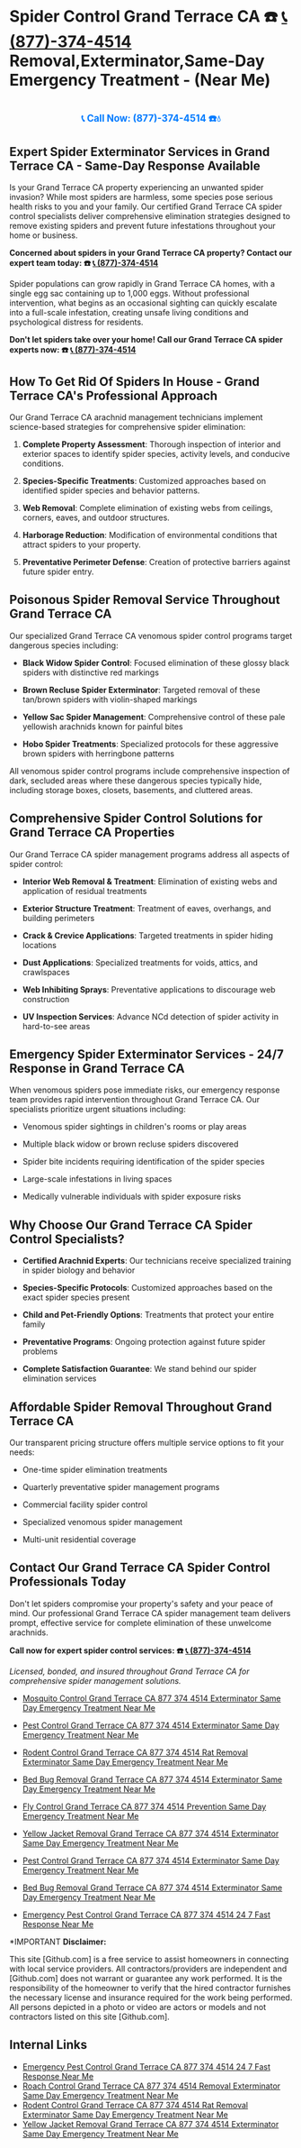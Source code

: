 # Spider Control Grand Terrace CA ☎️ [📞 (877)-374-4514](https://pest-control-4514.netlify.app) Removal,Exterminator,Same-Day Emergency Treatment - (Near Me)
# 

<p align="center" style="font-size: 1.2em; font-weight: bold; margin: 20px 0;">
  <a href="https://pest-control-4514.netlify.app" target="_blank" style="color: #007BFF; text-decoration: none;">📞 Call Now: (877)-374-4514 ☎️💧</a>
</p>

## Expert Spider Exterminator Services in Grand Terrace CA - Same-Day Response Available

Is your Grand Terrace CA property experiencing an unwanted spider invasion? While most spiders are harmless, some species pose serious health risks to you and your family. Our certified Grand Terrace CA spider control specialists deliver comprehensive elimination strategies designed to remove existing spiders and prevent future infestations throughout your home or business.

**Concerned about spiders in your Grand Terrace CA property? Contact our expert team today: ☎️ [📞 (877)-374-4514](https://pest-control-4514.netlify.app)**

Spider populations can grow rapidly in Grand Terrace CA homes, with a single egg sac containing up to 1,000 eggs. Without professional intervention, what begins as an occasional sighting can quickly escalate into a full-scale infestation, creating unsafe living conditions and psychological distress for residents.

**Don't let spiders take over your home! Call our Grand Terrace CA spider experts now: ☎️ [📞 (877)-374-4514](https://pest-control-4514.netlify.app)**

## How To Get Rid Of Spiders In House - Grand Terrace CA's Professional Approach

Our Grand Terrace CA arachnid management technicians implement science-based strategies for comprehensive spider elimination:

1. **Complete Property Assessment**: Thorough inspection of interior and exterior spaces to identify spider species, activity levels, and conducive conditions.

2. **Species-Specific Treatments**: Customized approaches based on identified spider species and behavior patterns.

3. **Web Removal**: Complete elimination of existing webs from ceilings, corners, eaves, and outdoor structures.

4. **Harborage Reduction**: Modification of environmental conditions that attract spiders to your property.

5. **Preventative Perimeter Defense**: Creation of protective barriers against future spider entry.

## Poisonous Spider Removal Service Throughout Grand Terrace CA

Our specialized Grand Terrace CA venomous spider control programs target dangerous species including:

- **Black Widow Spider Control**: Focused elimination of these glossy black spiders with distinctive red markings

- **Brown Recluse Spider Exterminator**: Targeted removal of these tan/brown spiders with violin-shaped markings

- **Yellow Sac Spider Management**: Comprehensive control of these pale yellowish arachnids known for painful bites

- **Hobo Spider Treatments**: Specialized protocols for these aggressive brown spiders with herringbone patterns

All venomous spider control programs include comprehensive inspection of dark, secluded areas where these dangerous species typically hide, including storage boxes, closets, basements, and cluttered areas.

## Comprehensive Spider Control Solutions for Grand Terrace CA Properties

Our Grand Terrace CA spider management programs address all aspects of spider control:

- **Interior Web Removal & Treatment**: Elimination of existing webs and application of residual treatments

- **Exterior Structure Treatment**: Treatment of eaves, overhangs, and building perimeters

- **Crack & Crevice Applications**: Targeted treatments in spider hiding locations

- **Dust Applications**: Specialized treatments for voids, attics, and crawlspaces

- **Web Inhibiting Sprays**: Preventative applications to discourage web construction

- **UV Inspection Services**: Advance NCd detection of spider activity in hard-to-see areas

## Emergency Spider Exterminator Services - 24/7 Response in Grand Terrace CA

When venomous spiders pose immediate risks, our emergency response team provides rapid intervention throughout Grand Terrace CA. Our specialists prioritize urgent situations including:

- Venomous spider sightings in children's rooms or play areas

- Multiple black widow or brown recluse spiders discovered

- Spider bite incidents requiring identification of the spider species

- Large-scale infestations in living spaces

- Medically vulnerable individuals with spider exposure risks

## Why Choose Our Grand Terrace CA Spider Control Specialists?

- **Certified Arachnid Experts**: Our technicians receive specialized training in spider biology and behavior

- **Species-Specific Protocols**: Customized approaches based on the exact spider species present

- **Child and Pet-Friendly Options**: Treatments that protect your entire family

- **Preventative Programs**: Ongoing protection against future spider problems

- **Complete Satisfaction Guarantee**: We stand behind our spider elimination services

## Affordable Spider Removal Throughout Grand Terrace CA

Our transparent pricing structure offers multiple service options to fit your needs:

- One-time spider elimination treatments

- Quarterly preventative spider management programs

- Commercial facility spider control

- Specialized venomous spider management

- Multi-unit residential coverage

## Contact Our Grand Terrace CA Spider Control Professionals Today

Don't let spiders compromise your property's safety and your peace of mind. Our professional Grand Terrace CA spider management team delivers prompt, effective service for complete elimination of these unwelcome arachnids.

**Call now for expert spider control services: ☎️ [📞 (877)-374-4514](https://pest-control-4514.netlify.app)**

*Licensed, bonded, and insured throughout Grand Terrace CA for comprehensive spider management solutions.*


- [Mosquito Control Grand Terrace CA 877 374 4514 Exterminator Same Day Emergency Treatment Near Me](https://github.com/allyoucaneatsushiin/pest-control/blob/main/Mosquito-Control-Grand-Terrace-CA-877-374-4514-Exterminator-Same-Day-Emergency-Treatment-Near-Me.md)
- [Pest Control Grand Terrace CA 877 374 4514 Exterminator Same Day Emergency Treatment Near Me](https://github.com/allyoucaneatsushiin/pest-control/blob/main/Pest-Control-Grand-Terrace-CA-877-374-4514-Exterminator-Same-Day-Emergency-Treatment-Near-Me.md)
- [Rodent Control Grand Terrace CA 877 374 4514 Rat Removal Exterminator Same Day Emergency Treatment Near Me](https://github.com/allyoucaneatsushiin/pest-control/blob/main/Rodent-Control-Grand-Terrace-CA-877-374-4514-Rat-Removal-Exterminator-Same-Day-Emergency-Treatment-Near-Me.md)


- [Bed Bug Removal Grand Terrace CA 877 374 4514 Exterminator Same Day Emergency Treatment Near Me](https://github.com/allyoucaneatsushiin/pest-control/blob/main/Bed-Bug-Removal-Grand-Terrace-CA-877-374-4514-Exterminator-Same-Day-Emergency-Treatment-Near-Me.md)
- [Fly Control Grand Terrace CA 877 374 4514 Prevention Same Day Emergency Treatment Near Me](https://github.com/allyoucaneatsushiin/pest-control/blob/main/Fly-Control-Grand-Terrace-CA-877-374-4514-Prevention-Same-Day-Emergency-Treatment-Near-Me.md)
- [Yellow Jacket Removal Grand Terrace CA 877 374 4514 Exterminator Same Day Emergency Treatment Near Me](https://github.com/allyoucaneatsushiin/pest-control/blob/main/Yellow-Jacket-Removal-Grand-Terrace-CA-877-374-4514-Exterminator-Same-Day-Emergency-Treatment-Near-Me.md)


- [Pest Control Grand Terrace CA 877 374 4514 Exterminator Same Day Emergency Treatment Near Me](https://github.com/allyoucaneatsushiin/pest-control/blob/main/Pest-Control-Grand-Terrace-CA-877-374-4514-Exterminator-Same-Day-Emergency-Treatment-Near-Me.md)
- [Bed Bug Removal Grand Terrace CA 877 374 4514 Exterminator Same Day Emergency Treatment Near Me](https://github.com/allyoucaneatsushiin/pest-control/blob/main/Bed-Bug-Removal-Grand-Terrace-CA-877-374-4514-Exterminator-Same-Day-Emergency-Treatment-Near-Me.md)
- [Emergency Pest Control Grand Terrace CA 877 374 4514 24 7 Fast Response Near Me](https://github.com/allyoucaneatsushiin/pest-control/blob/main/Emergency-Pest-Control-Grand-Terrace-CA-877-374-4514-24-7-Fast-Response-Near-Me.md)


*IMPORTANT **Disclaimer:**  

This site [Github.com] is a free service to assist homeowners in connecting with local service providers. All contractors/providers are independent and [Github.com] does not warrant or guarantee any work performed. It is the responsibility of the homeowner to verify that the hired contractor furnishes the necessary license and insurance required for the work being performed. All persons depicted in a photo or video are actors or models and not contractors listed on this site [Github.com].


## Internal Links
- [Emergency Pest Control Grand Terrace CA 877 374 4514 24 7 Fast Response Near Me](https://github.com/allyoucaneatsushiin/pest-control/blob/main/Emergency-Pest-Control-Grand-Terrace-CA-877-374-4514-24-7-Fast-Response-Near-Me.md)
- [Roach Control Grand Terrace CA 877 374 4514 Removal Exterminator Same Day Emergency Treatment Near Me](https://github.com/allyoucaneatsushiin/pest-control/blob/main/Roach-Control-Grand-Terrace-CA-877-374-4514-Removal-Exterminator-Same-Day-Emergency-Treatment-Near-Me.md)
- [Rodent Control Grand Terrace CA 877 374 4514 Rat Removal Exterminator Same Day Emergency Treatment Near Me](https://github.com/allyoucaneatsushiin/pest-control/blob/main/Rodent-Control-Grand-Terrace-CA-877-374-4514-Rat-Removal-Exterminator-Same-Day-Emergency-Treatment-Near-Me.md)
- [Yellow Jacket Removal Grand Terrace CA 877 374 4514 Exterminator Same Day Emergency Treatment Near Me](https://github.com/allyoucaneatsushiin/pest-control/blob/main/Yellow-Jacket-Removal-Grand-Terrace-CA-877-374-4514-Exterminator-Same-Day-Emergency-Treatment-Near-Me.md)
